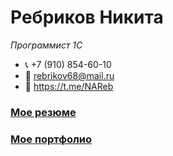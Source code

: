 # Ребриков Никита
*Программист 1С*
* 📞 +7 (910) 854-60-10
* 📧 rebrikov68@mail.ru
* 📠 https://t.me/NAReb
### [Мое резюме]()
### [Мое портфолио]()
